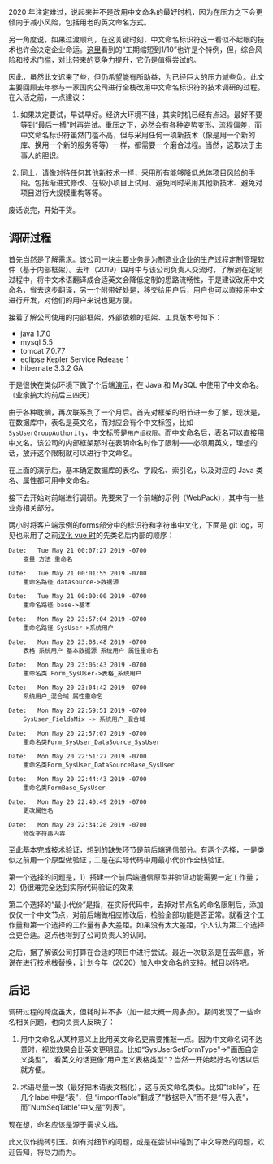 2020 年注定难过，说起来并不是改用中文命名的最好时机，因为在压力之下会更倾向于减小风险，包括用老的英文命名方式。

另一角度说，如果过渡顺利，在这关键时刻，中文命名标识符这一看似不起眼的技术也许会决定企业命运。[这里](https://www.zhihu.com/question/355223335/answer/938834248)看到的“工期缩短到1/10”也许是个特例，但，综合风险和技术门槛，对比带来的竞争力提升，它仍是值得尝试的。

因此，虽然此文迟来了些，但仍希望能有所助益，为已经巨大的压力減些负。此文主要回顾去年参与一家国内公司进行全栈改用中文命名标识符的技术调研的过程。在入活之前，一点建议：

1. 如果决定要试，早试早好。经济大环境不佳，其实时机已经有点迟。最好不要等到“最后一搏”时再尝试。重压之下，必然会有各种姿势变形、流程偏差，而中文命名标识符虽然门槛不高，但与采用任何一项新技术（像是用一个新的库、换用一个新的服务等等）一样，都需要一个磨合过程。当然，这取决于主事人的胆识。

2. 同上，请像对待任何其他新技术一样，采用所有能够降低总体项目风险的手段。包括渐进式修改、在较小项目上试用、避免同时采用其他新技术、避免对项目进行大规模重构等等。

废话说完，开始干货。

## 调研过程

首先当然是了解需求。该公司一块主要业务是为制造业企业的生产过程定制管理软件（基于内部框架）。去年（2019）四月中与该公司负责人交流时，了解到在定制过程中，将中文术语翻译成合适英文会降低定制的思路流畅性，于是建议改用中文命名，省去这步翻译，另一个附带好处是，移交给用户后，用户也可以直接用中文进行开发，对他们的用户来说也更方便。

接着了解公司使用的内部框架，外部依赖的框架、工具版本号如下：
- java 1.7.0
- mysql 5.5
- tomcat 7.0.77
- eclipse Kepler Service Release 1
- hibernate 3.3.2 GA

于是很快在类似环境下做了个后端[演示](https://zhuanlan.zhihu.com/p/63518209)，在 Java 和 MySQL 中使用了中文命名。（业余搞大约前后三四天）

由于各种耽搁，再次联系到了一个月后。首先对框架的细节进一步了解，现状是，在数据库中，表名是英文名，而对应会有个中文标签，比如`SysUserGroupAuthority`，中文标签是`用户组权限`。而中文命名后，表名可以直接用中文名。该公司的内部框架那时在表明命名时作了限制——必须用英文，理想的话，放开这个限制就可以进行中文命名。

在上面的演示后，基本确定数据库的表名、字段名、索引名，以及对应的 Java 类名、属性都可用中文命名。

接下去开始对前端进行调研。先要来了一个前端的示例（WebPack），其中有一些业务相关部分。

两小时将客户端示例的forms部分中的标识符和字符串中文化，下面是 git log，可见也采用了之前[汉化 vue 时](https://zhuanlan.zhihu.com/p/50726829)的先类名后内部的顺序：
```
Date:   Tue May 21 00:07:27 2019 -0700
    变量 方法 重命名

Date:   Tue May 21 00:01:55 2019 -0700
    重命名路径 datasource->数据源

Date:   Tue May 21 00:00:00 2019 -0700
    重命名路径 base->基本

Date:   Mon May 20 23:57:04 2019 -0700
    重命名路径 SysUser->系统用户

Date:   Mon May 20 23:08:48 2019 -0700
    表格_系统用户_基本数据源_系统用户 属性重命名

Date:   Mon May 20 23:06:43 2019 -0700
    重命名类 Form_SysUser->表格_系统用户

Date:   Mon May 20 23:04:42 2019 -0700
    系统用户_混合域 属性重命名

Date:   Mon May 20 22:59:51 2019 -0700
    SysUser_FieldsMix -> 系统用户_混合域

Date:   Mon May 20 22:57:07 2019 -0700
    重命名类Form_SysUser_DataSource_SysUser

Date:   Mon May 20 22:51:27 2019 -0700
    重命名类Form_SysUser_DataSourceBase_SysUser

Date:   Mon May 20 22:44:43 2019 -0700
    重命名类FormBase_SysUser

Date:   Mon May 20 22:40:49 2019 -0700
    更改属性名

Date:   Mon May 20 22:34:20 2019 -0700
    修改字符串内容
```

至此基本完成技术验证，想到的缺失环节是前后端通信部分。有两个选择，一是类似之前用一个原型做验证；二是在实际代码中用最小代价作全栈验证。

第一个选择的问题是，1）搭建一个前后端通信原型并验证功能需要一定工作量；2）仍很难完全达到实际代码验证的效果

第二个选择的“最小代价”是指，在实际代码中，去掉对节点名的命名限制后，添加仅仅一个中文节点，对前后端做相应修改后，检验全部功能是否正常。就看这个工作量和第一个选择的工作量有多大差距。如果没有太大差距，个人认为第二个选择会更合适。这点也得到了公司负责人的认同。

之后，据了解该公司打算在合适的项目中进行尝试。最近一次联系是在去年底，听说在进行技术栈替换，计划今年（2020）加入中文命名的支持。拭目以待吧。

## 后记

调研过程的跨度虽大，但耗时并不多（加一起大概一周多点）。期间发现了一些命名相关问题，也向负责人反映了：

1. 用中文命名从某种意义上比用英文命名更需要推敲一点。因为中文命名词不达意时，视觉效果会比英文更明显。比如“SysUserSetFormType"->"画面自定义类型”， 看英文的话更像”用户定义表格类型“？当然一开始起好名的话以后就方便。

2. 术语尽量一致（最好把术语表文档化），这与英文命名类似。比如“table”，在几个label中是“表”，但 “importTable”翻成了“数据导入”而不是“导入表”，而”NumSeqTable"中又是“列表”。

现在想，命名应该是源于需求文档。

此文仅作抛砖引玉。如有对细节的问题，或是在尝试中碰到了中文导致的问题，欢迎告知，将尽力而为。
